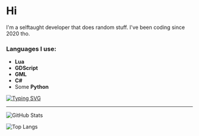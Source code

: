 # Hi

I'm a selftaught developer that does random stuff. I've been coding since 2020 tho.

### Languages I use:
- **Lua**
- **GDScript**
- **GML**
- **C#**
- Some **Python**

[![Typing SVG](https://readme-typing-svg.demolab.com?font=Fira+Code&pause=1000&width=435&lines=Welcome+to+my+GitHub!;I+love+building+games+and+tools;Always+learning+something+new)](https://git.io/typing-svg)

---

![GitHub Stats](https://github-readme-stats.vercel.app/api?username=zaydenrblx&show_icons=true&theme=tokyonight&hide=issues)

![Top Langs](https://github-readme-stats.vercel.app/api/top-langs?username=zaydenrblx&show_icons=true&theme=tokyonight&layout=compact)

